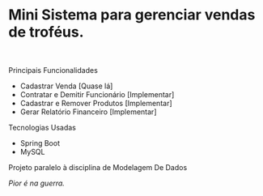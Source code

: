 <h1>Mini Sistema para gerenciar vendas de troféus.</h1><br>
<p>Principais Funcionalidades<p>
<ul>
    <li>Cadastrar Venda [Quase lá]</li>
    <li>Contratar e Demitir Funcionário [Implementar]</li>
    <li>Cadastrar e Remover Produtos [Implementar]</li>
    <li>Gerar Relatório Financeiro [Implementar]</li>
</ul>
<p>Tecnologias Usadas</p>
<ul>
    <li>Spring Boot</li>
    <li>MySQL</li>
</ul>
<p>Projeto paralelo à disciplina de Modelagem De Dados</p>
<p><i>Pior é na guerra.</i></p>

